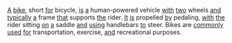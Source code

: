 [A](./a.md) [bike,](./bike.md) short [for](./for.md) bicycle, [is](./is.md) [a](./a.md) human-powered vehicle [with](./with.md) [two](./two.md) wheels [and](./and.md) [typically](./typically.md) [a](./a.md) frame [that](./that.md) supports [the](./the.md) rider. [It](./it.md) [is](./is.md) propelled [by](./by.md) pedaling, [with](./with.md) [the](./the.md) rider sitting [on](./on.md) [a](./a.md) saddle [and](./and.md) [using](./using.md) handlebars [to](./to.md) steer. Bikes are [commonly](./commonly.md) [used](./used.md) [for](./for.md) transportation, exercise, [and](./and.md) recreational purposes.